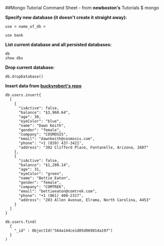 ##Mongo Tutorial Command Sheet - from ****newboston's**** Tutorials
$ mongo

**Specify new database (it doesn't create it straight away):**
```
use < name_of_db >
```
```
use bank
```

**List current database and all persisted databases:**
```
db
show dbs
```

**Drop current database:**
```
db.dropDatabase()
```
**Insert data from [buckyrobert's repo](https://github.com/buckyroberts/Source-Code-from-Tutorials/blob/master/Other/SampleJsonData/fake_bank_data.json)**
```
db.users.insert{
  [
    {
      "isActive": false,
      "balance": "$3,960.64",
      "age": 30,
      "eyeColor": "blue",
      "name": "Dawn Keith",
      "gender": "female",
      "company": "COSMOSIS",
      "email": "dawnkeith@cosmosis.com",
      "phone": "+1 (839) 437-3421",
      "address": "392 Clifford Place, Fontanelle, Arizona, 2687"
    },
    {
      "isActive": false,
      "balance": "$1,280.14",
      "age": 31,
      "eyeColor": "green",
      "name": "Bettie Eaton",
      "gender": "female",
      "company": "COMTREK",
      "email": "bettieeaton@comtrek.com",
      "phone": "+1 (861) 460-2317",
      "address": "203 Allen Avenue, Elrama, North Carolina, 4453"
    }
  ]
}
```

```
db.users.find(
  {
    "_id" : ObjectId("564a144ce1d05d069814a197")
  }
)
```
